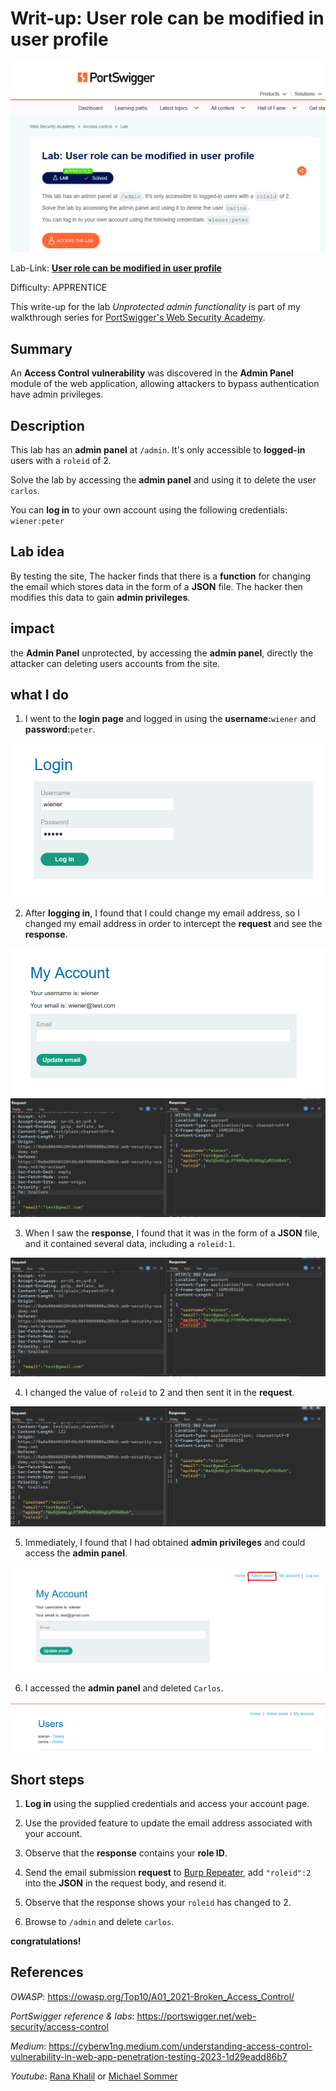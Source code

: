 # Writ-up: User role can be modified in user profile

![](img/logo.png)

Lab-Link: **[User role can be modified in user profile](https://portswigger.net/web-security/access-control/lab-user-role-can-be-modified-in-user-profile)**

Difficulty: APPRENTICE

This write-up for the lab *Unprotected admin functionality* is part of my walkthrough series for [PortSwigger's Web Security Academy](https://portswigger.net/web-security).


## Summary

An __Access Control vulnerability__ was discovered in the __Admin Panel__ module of the web application, allowing attackers to bypass authentication have admin privileges.


## Description

 This lab has an **admin panel** at `/admin`. It's only accessible to **logged-in** users with a `roleid` of 2.

Solve the lab by accessing the **admin panel** and using it to delete the user `carlos`.

You can **log in** to your own account using the following credentials: `wiener:peter`

## Lab idea

By testing the site, The hacker finds that there is a **function** for changing the email which stores data in the form of a **JSON** file. The hacker then modifies this data to gain **admin privileges**.

## impact

the __Admin Panel__ unprotected, by accessing the **admin panel**, directly the attacker can deleting users accounts from the site.

## what I do

1. I went to the **login page** and logged in using the **username:**`wiener` and **password:**`peter`.

![](img/login.png)

2. After **logging in**, I found that I could change my email address, so I changed my email address in order to intercept the **request** and see the **response**.

![](img/update_email.png)
![](img/email_request&response.png)

3. When I saw the **response**, I found that it was in the form of a **JSON** file, and it contained several data, including a `roleid:1`.

![](img/roleid=1.png)

4. I changed the value of `roleid` to 2 and then sent it in the **request**.

![](img/roleid=2.png)

5. Immediately, I found that I had obtained **admin privileges** and could access the **admin panel**.

![](img/admin_panel.png)

6. I accessed the **admin panel** and deleted `Carlos`.

![](img/delete_carlos.png)

## Short steps

1. __Log in__ using the supplied credentials and access your account page. 

2. Use the provided feature to update the email address associated with your account.

3. Observe that the __response__ contains your __role ID__.

4. Send the email submission __request__ to [Burp Repeater](https://portswigger.net/burp/documentation/desktop/tools/repeater), add `"roleid":2` into the __JSON__ in the request body, and resend it. 

5. Observe that the response shows your `roleid` has changed to 2.

6. Browse to `/admin` and delete `carlos`.

__congratulations!__

## References

*OWASP*: https://owasp.org/Top10/A01_2021-Broken_Access_Control/

*PortSwigger reference & labs*: https://portswigger.net/web-security/access-control

*Medium*: https://cyberw1ng.medium.com/understanding-access-control-vulnerability-in-web-app-penetration-testing-2023-1d29eadd86b7

*Youtube*: [Rana Khalil](https://youtu.be/jjfe7WRN76o?si=laqgrMnsuIYnkFax) or [Michael Sommer](https://youtu.be/4AXJpx7F9YY?si=zCWxNTHIyXrgzb7S)
